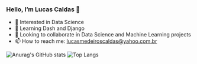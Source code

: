 ### Hello, I’m Lucas Caldas 👋

- 👀 Interested in Data Science
- 📖 Learning Dash and Django
- 💞️ Looking to collaborate in Data Science and Machine Learning projects
- 📫 How to reach me: lucasmedeiroscaldas@yahoo.com.br

![Anurag's GitHub stats](https://github-readme-stats.vercel.app/api?username=lucastere10&show_icons=true&theme=radical)
![Top Langs](https://github-readme-stats.vercel.app/api/top-langs/?username=lucastere10&layout=compact&hide=jupyter%20notebook,html,portugol)

